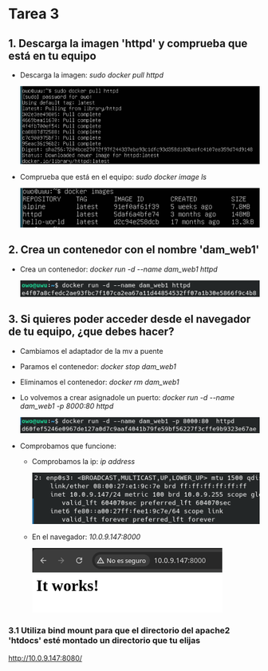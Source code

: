 
# Tarea 3

## 1. Descarga la imagen 'httpd' y comprueba que está en tu equipo

- Descarga la imagen: *sudo docker pull httpd*

    ![Comando Paso1](/img/paso1_1.png)

- Comprueba que está en el equipo: *sudo docker image ls*

    ![Comando Paso1](/img/paso1_2.png)

## 2. Crea un contenedor con el nombre 'dam_web1'

- Crea un contenedor: *docker run -d --name dam_web1 httpd*

    ![Comando Paso2](/img/paso2.png)

## 3. Si quieres poder acceder desde el navegador de tu equipo, ¿que debes hacer?

- Cambiamos el adaptador de la mv a puente

- Paramos el contenedor: *docker stop dam_web1*

- Eliminamos el contenedor: *docker rm dam_web1*

- Lo volvemos a crear asignadole un puerto: *docker run -d --name dam_web1 -p 8000:80 httpd*

    ![Comando Paso3](/img/paso3_1.png)

- Comprobamos que funcione:

    - Comprobamos la ip: *ip address*

        ![Comando Paso3](/img/paso3_2.png)

    - En el navegador: *10.0.9.147:8000*

        ![Comando Paso3](/img/paso3_3.png)

### 3.1 Utiliza bind mount para que el directorio del apache2 'htdocs' esté montado un directorio que tu elijas

http://10.0.9.147:8080/
